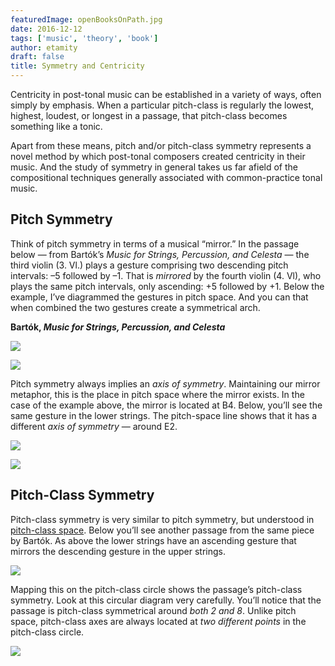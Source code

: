 ```yaml
---
featuredImage: openBooksOnPath.jpg
date: 2016-12-12
tags: ['music', 'theory', 'book']
author: etamity
draft: false
title: Symmetry and Centricity
---
```


Centricity in post-tonal music can be established in a variety of ways, often simply by emphasis. When a particular pitch-class is regularly the lowest, highest, loudest, or longest in a passage, that pitch-class becomes something like a tonic.

Apart from these means, pitch and/or pitch-class symmetry represents a novel method by which post-tonal composers created centricity in their music. And the study of symmetry in general takes us far afield of the compositional techniques generally associated with common-practice tonal music.

## Pitch Symmetry

Think of pitch symmetry in terms of a musical “mirror.” In the passage below — from Bartók’s *Music for Strings, Percussion, and Celesta* — the third violin (3. Vl.) plays a gesture comprising two descending pitch intervals: –5 followed by –1. That is *mirrored* by the fourth violin (4. Vl), who plays the same pitch intervals, only ascending: +5 followed by +1. Below the example, I’ve diagrammed the gestures in pitch space. And you can that when combined the two gestures create a symmetrical arch.

**Bartók, *Music for Strings, Percussion, and Celesta***

[![](/Graphics/postTonal/upper.png)](/Graphics/postTonal/upper1.png)

[![](/Graphics/postTonal/upperSymmetry.png)](/Graphics/postTonal/upperSymmetry.png)

Pitch symmetry always implies an *axis of symmetry*. Maintaining our mirror metaphor, this is the place in pitch space where the mirror exists. In the case of the example above, the mirror is located at B4. Below, you’ll see the same gesture in the lower strings. The pitch-space line shows that it has a different *axis of symmetry* — around E2.


[![](/Graphics/postTonal/lower.png)](/Graphics/postTonal/upper1.png)

[![](/Graphics/postTonal/lowerSymmetry.png)](/Graphics/postTonal/upperSymmetry.png)

## Pitch-Class Symmetry

Pitch-class symmetry is very similar to pitch symmetry, but understood in [pitch-class space](pitch(Class)). Below you’ll see another passage from the same piece by Bartók. As above the lower strings have an ascending gesture that mirrors the descending gesture in the upper strings.

[![](/Graphics/postTonal/bartok.png)](/Graphics/postTonal/bartok.png)

Mapping this on the pitch-class circle shows the passage’s pitch-class symmetry. Look at this circular diagram very carefully. You’ll notice that the passage is pitch-class symmetrical around *both 2 and 8*. Unlike pitch space, pitch-class axes are always located at *two different points* in the pitch-class circle.

[![](/Graphics/postTonal/pitchClassAxes.png)](/Graphics/postTonal/pitchClassAxes.png)
